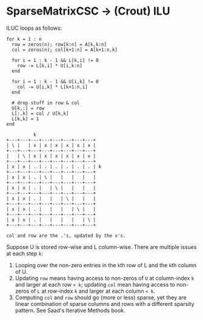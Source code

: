 # SparseMatrixCSC -> (Crout) ILU

ILUC loops as follows:

```
for k = 1 : n
  row = zeros(n); row[k:n] = A[k,k:n]
  col = zeros(n); col[k+1:n] = A[k+1:n,k]

  for i = 1 : k - 1 && L[k,i] != 0
    row -= L[k,i] * U[i,k:n]
  end

  for i = 1 : k - 1 && U[i,k] != 0
    col -= U[i,k] * L[k+1:n,i]
  end

  # drop stuff in row & col
  U[k,:] = row
  L[:,k] = col / U[k,k]
  L[k,k] = 1
end
```

```
          k
+---+---+---+---+---+---+---+---+
| \ |   | x | x | x | x | x | x |
+---+---+---+---+---+---+---+---+
|   | \ | x | x | x | x | x | x |
+---+---+---+---+---+---+---+---+
| x | x | . | . | . | . | . | . | k
+---+---+---+---+---+---+---+---+
| x | x | . | \ |   |   |   |   |
+---+---+---+---+---+---+---+---+
| x | x | . |   | \ |   |   |   |
+---+---+---+---+---+---+---+---+
| x | x | . |   |   | \ |   |   |
+---+---+---+---+---+---+---+---+
| x | x | . |   |   |   | \ |   |
+---+---+---+---+---+---+---+---+
| x | x | . |   |   |   |   | \ |
+---+---+---+---+---+---+---+---+

col and row are the .'s, updated by the x's.
```

Suppose U is stored row-wise and L column-wise. There are multiple issues at each step `k`:

1. Looping over the non-zero entries in the `k`th row of L and the `k`th column of U.
2. Updating `row` means having access to non-zeros of `U` at column-index `k` and larger at each row `< k`; updating `col` mean having access to non-zeros of `L` at row-index `k` and larger at each column `< k`.
3. Computing `col` and `row` should go (more or less) sparse, yet they are linear combination of sparse columns and rows with a different sparsity pattern. See Saad's Iterative Methods book.
